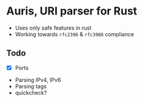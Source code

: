 # Auris, URI parser for Rust

- Uses only safe features in rust
- Working towards `rfc2396` & `rfc3986` compliance

## Todo

- [x] Ports
- Parsing IPv4, IPv6
- Parsing tags
- quickcheck?
